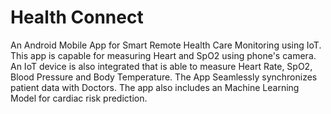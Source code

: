 # Health Connect

An Android Mobile App for Smart Remote Health Care Monitoring using IoT. This app is capable for measuring Heart and SpO2 using phone's camera. An IoT device is also integrated that is able to measure Heart Rate, SpO2, Blood Pressure and Body Temperature. The App Seamlessly synchronizes patient data with Doctors. The app also includes an Machine Learning Model for cardiac risk prediction.

